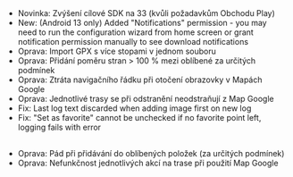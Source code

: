 ##
- Novinka: Zvýšení cílové SDK na 33 (kvůli požadavkům Obchodu Play)
- New: (Android 13 only) Added "Notifications" permission - you may need to run the configuration wizard from home screen or grant notification permission manually to see download notifications
- Oprava: Import GPX s více stopami v jednom souboru
- Oprava: Přidání poměru stran > 100 % mezi oblíbené za určitých podmínek
- Oprava: Ztráta navigačního řádku při otočení obrazovky v Mapách Google
- Oprava: Jednotlivé trasy se při odstranění neodstraňují z Map Google
- Fix: Last log text discarded when adding image first on new log
- Fix: "Set as favorite" cannot be unchecked if no favorite point left, logging fails with error

##
- Oprava: Pád při přidávání do oblíbených položek (za určitých podmínek)
- Oprava: Nefunkčnost jednotlivých akcí na trase při použití Map Google
